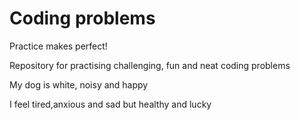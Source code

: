 # Coding problems
Practice makes perfect! 

Repository for practising challenging, fun and neat coding problems

My dog is white, noisy and happy

I feel tired,anxious and sad but healthy and lucky
